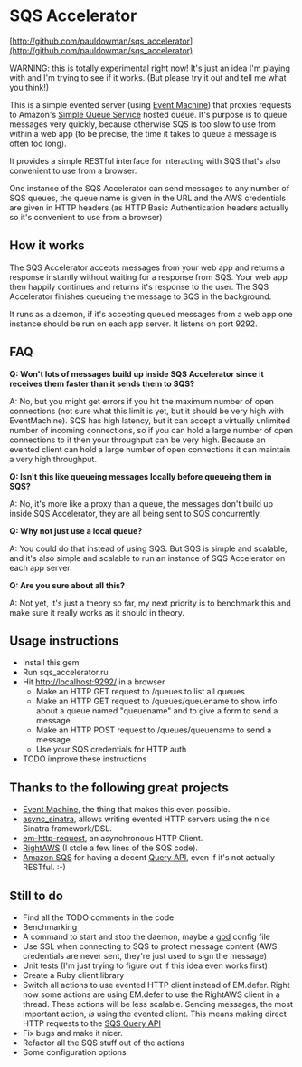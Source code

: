 SQS Accelerator
===============

[http://github.com/pauldowman/sqs_accelerator](http://github.com/pauldowman/sqs_accelerator)

WARNING: this is totally experimental right now! It's just an idea I'm playing with and I'm trying to see if it works. (But please try it out and tell me what you think!)

This is a simple evented server (using [Event Machine](http://eventmachine.rubyforge.org)) that proxies requests to Amazon's [Simple Queue Service](http://aws.amazon.com/sqs/) hosted queue. It's purpose is to queue messages very quickly, because otherwise SQS is too slow to use from within a web app (to be precise, the time it takes to queue a message is often too long).

It provides a simple RESTful interface for interacting with SQS that's also convenient to use from a browser.

One instance of the SQS Accelerator can send messages to any number of SQS queues, the queue name is given in the URL and the AWS credentials are given in HTTP headers (as HTTP Basic Authentication headers actually so it's convenient to use from a browser)


How it works
------------

The SQS Accelerator accepts messages from your web app and returns a response instantly without waiting for a response from SQS. Your web app then happily continues and returns it's response to the user. The SQS Accelerator finishes queueing the message to SQS in the background.

It runs as a daemon, if it's accepting queued messages from a web app one instance should be run on each app server. It listens on port 9292.


FAQ
------

__Q: Won't lots of messages build up inside SQS Accelerator since it receives them faster than it sends them to SQS?__

A: No, but you might get errors if you hit the maximum number of open connections (not sure what this limit is yet, but it should be very high with EventMachine). SQS has high latency, but it can accept a virtually unlimited number of incoming connections, so if you can hold a large number of open connections to it then your throughput can be very high. Because an evented client can hold a large number of open connections it can maintain a very high throughput.

__Q: Isn't this like queueing messages locally before queueing them in SQS?__

A: No, it's more like a proxy than a queue, the messages don't build up inside SQS Accelerator, they are all being sent to SQS concurrently.

__Q: Why not just use a local queue?__

A: You could do that instead of using SQS. But SQS is simple and scalable, and it's also simple and scalable to run an instance of SQS Accelerator on each app server.

__Q: Are you sure about all this?__

A: Not yet, it's just a theory so far, my next priority is to benchmark this and make sure it really works as it should in theory.


Usage instructions
------------------

* Install this gem
* Run sqs_accelerator.ru
* Hit [http://localhost:9292/](http://localhost:9292/) in a browser
  * Make an HTTP GET request to /queues to list all queues
  * Make an HTTP GET request to /queues/queuename to show info about a queue named "queuename" and to give a form to send a message
  * Make an HTTP POST request to /queues/queuename to send a message
  * Use your SQS credentials for HTTP auth  
* TODO improve these instructions


Thanks to the following great projects
--------------------------------------

* [Event Machine](http://eventmachine.rubyforge.org), the thing that makes this even possible.
* [async_sinatra](http://github.com/raggi/async_sinatra), allows writing evented HTTP servers using the nice Sinatra framework/DSL.
* [em-http-request](http://github.com/igrigorik/em-http-request), an asynchronous HTTP Client.
* [RightAWS](http://rightscale.rubyforge.org/right_aws_gem_doc) (I stole a few lines of the SQS code).
* [Amazon SQS](http://aws.amazon.com/sqs/) for having a decent [Query API](http://docs.amazonwebservices.com/AWSSimpleQueueService/latest/SQSDeveloperGuide/), even if it's not actually RESTful. :-)


Still to do
-----

* Find all the TODO comments in the code
* Benchmarking
* A command to start and stop the daemon, maybe a [god](http://god.rubyforge.org/) config file
* Use SSL when connecting to SQS to protect message content (AWS credentials are never sent, they're just used to sign the message)
* Unit tests (I'm just trying to figure out if this idea even works first)
* Create a Ruby client library
* Switch all actions to use evented HTTP client instead of EM.defer. Right now some actions are using EM.defer to use the RightAWS client in a thread. These actions will be less scalable. Sending messages, the most important action, _is_ using the evented client. This means making direct HTTP requests to the [SQS Query API](http://docs.amazonwebservices.com/AWSSimpleQueueService/latest/SQSDeveloperGuide/)
* Fix bugs and make it nicer.
* Refactor all the SQS stuff out of the actions
* Some configuration options

